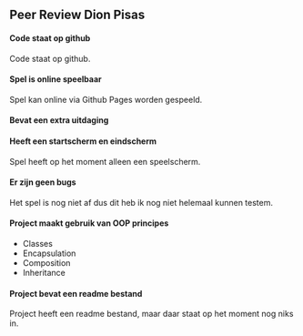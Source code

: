 ## Peer Review Dion Pisas
#### Code staat op github
Code staat op github.

#### Spel is online speelbaar
Spel kan online via Github Pages worden gespeeld.

#### Bevat een extra uitdaging


#### Heeft een startscherm en eindscherm
Spel heeft op het moment alleen een speelscherm.

#### Er zijn geen bugs
Het spel is nog niet af dus dit heb ik nog niet helemaal kunnen testem.


#### Project maakt gebruik van **OOP** principes

* Classes
* Encapsulation
* Composition
* Inheritance




#### Project bevat een readme bestand
Project heeft een readme bestand, maar daar staat op het moment nog niks in.